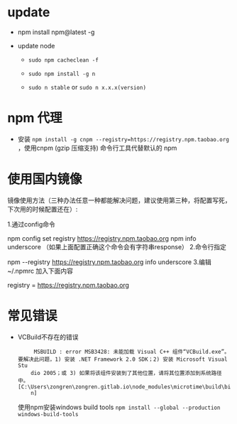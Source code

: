 
# update

- npm install npm@latest -g

- update node

  * `sudo npm cacheclean -f`

  * `sudo npm install -g n`

  * `sudo n stable` or `sudo n x.x.x(version)`


# npm 代理

- 安装 `npm install -g cnpm --registry=https://registry.npm.taobao.org` ，使用cnpm (gzip 压缩支持) 命令行工具代替默认的 npm

# 使用国内镜像

镜像使用方法（三种办法任意一种都能解决问题，建议使用第三种，将配置写死，下次用的时候配置还在）:

1.通过config命令

npm config set registry https://registry.npm.taobao.org
npm info underscore （如果上面配置正确这个命令会有字符串response）
2.命令行指定

npm --registry https://registry.npm.taobao.org info underscore
3.编辑 ~/.npmrc 加入下面内容

registry = https://registry.npm.taobao.org

# 常见错误

- VCBuild不存在的错误

   ```
        MSBUILD : error MSB3428: 未能加载 Visual C++ 组件“VCBuild.exe”。要解决此问题，1) 安装 .NET Framework 2.0 SDK；2) 安装 Microsoft Visual Stu
       dio 2005；或 3) 如果将该组件安装到了其他位置，请将其位置添加到系统路径中。 [C:\Users\zongren\zongren.gitlab.io\node_modules\microtime\build\binding.sl
       n]
   ```

   使用npm安装windows build tools `npm install --global --production windows-build-tools`



